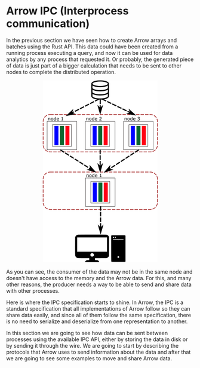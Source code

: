 # Arrow IPC (Interprocess communication)

In the previous section we have seen how to create Arrow arrays and batches
using the Rust API. This data could have been created from a running process
executing a query, and now it can be used for data analytics by any process
that requested it. Or probably, the generated piece of data is just part of a
bigger calculation that needs to be sent to other nodes to complete the
distributed operation. 

<p align="center">
  <img src="images/ipc.png">
</p>

As you can see, the consumer of the data may not be in the same node and doesn't
have access to the memory and the Arrow data. For this, and many other reasons,
the producer needs a way to be able to send and share data with other processes.

Here is where the IPC specification starts to shine. In Arrow, the IPC is a
standard specification that all implementations of Arrow follow so they can
share data easily, and since all of them follow the same specification, there
is no need to serialize and deserialize from one representation to another.

In this section we are going to see how data can be sent between processes using
the available IPC API, either by storing the data in disk or by sending it
through the wire. We are going to start by describing the protocols that Arrow
uses to send information about the data and after that we are going to see some
examples to move and share Arrow data.